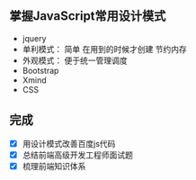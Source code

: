 ## 掌握JavaScript常用设计模式

+ jquery
+ 单利模式： 简单 在用到的时候才创建 节约内存
+ 外观模式： 便于统一管理调度
+ Bootstrap
+ Xmind
+ CSS

## 完成
- [x] 用设计模式改善百度js代码
- [x] 总结前端高级开发工程师面试题
- [x] 梳理前端知识体系
